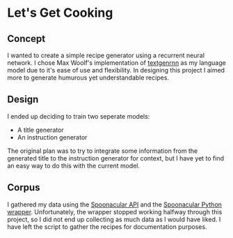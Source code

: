 # Let's Get Cooking

## Concept

I wanted to create a simple recipe generator using a recurrent neural network. I chose Max Woolf's implementation of [textgenrnn](https://github.com/minimaxir/textgenrnn) as my language model due to it's ease of use and flexibility. In designing this project I aimed more to generate humurous yet understandable recipes.

## Design

I ended up deciding to train two seperate models:
- A title generator
- An instruction generator

The original plan was to try to integrate some information from the generated title to the instruction generator for context, but I have yet to find an easy way to do this with the current model.

## Corpus

I gathered my data using the [Spoonacular API](https://spoonacular.com/food-api) and the [Spoonacular Python wrapper](https://github.com/johnwmillr/SpoonacularAPI). Unfortunately, the wrapper stopped working halfway through this project, so I did not end up collecting as much data as I would have liked. I have left the script to gather the recipes for documentation purposes.
